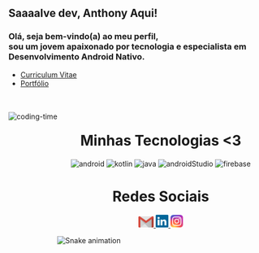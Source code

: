 ## Saaaalve dev, Anthony Aqui!
### Olá, seja bem-vindo(a) ao meu perfil,</br> sou um jovem apaixonado por tecnologia e especialista em Desenvolvimento Android Nativo.


-   <a href = "https://drive.google.com/file/d/1HPs4UdcpfH8lKKcs2vTOIpnPzNL15CX9/view?usp=sharing" target=_blank>
      Curriculum Vitae
    </a>
    
-   <a href = "https://anthonysa-portfolio.netlify.app/" target=_blank>
      Portfólio
    </a>
    
<br>

<div  align="center"> 
  <div style="display: inline_block"><br>
    <img align="left" height="250" alt="coding-time" src="https://raw.githubusercontent.com/LuigiGf/LuigiGf/main/code.gif">
    <h1 align="center">Minhas Tecnologias <3</h1>
      <img align="center" height="50" width="80" alt="android" src="https://cdn.jsdelivr.net/gh/devicons/devicon/icons/react/react-original.svg"/>
      <img align="center" height="50" width="80" alt="kotlin" src="https://cdn.jsdelivr.net/gh/devicons/devicon/icons/nodejs/nodejs-original.svg">
      <img align="center" height="50" width="80" alt="java" src="https://cdn.jsdelivr.net/gh/devicons/devicon/icons/dot-net/dot-net-original.svg" >
      <img align="center" height="50" width="80" alt="androidStudio" src="https://cdn.jsdelivr.net/gh/devicons/devicon/icons/csharp/csharp-original.svg" />
      <img align="center" height="50" width="80" alt="firebase" src="https://cdn.jsdelivr.net/gh/devicons/devicon/icons/microsoftsqlserver/microsoftsqlserver-plain.svg"rebase-plain.svg">
   </div>
    
  
  <h1 align="center">Redes Sociais</h1>
    <a href = "mailto: anthonysareis11@gmail.com" target=blank>
      <img width="30" src="gmail.svg">
    </a>
    <a href = "https://www.linkedin.com/in/anthony-sa-reis/" target=_blank>
      <img width="25" src="linkedin.svg">
    </a>
    <a href = "https://www.instagram.com/anthonysareis/" target=_blank>
      <img width="25" src="instagram.png">
    </a>
</div>
  
![Snake animation](https://github.com/LuigiGF/LuigiGF/blob/output/github-contribution-grid-snake.svg)
